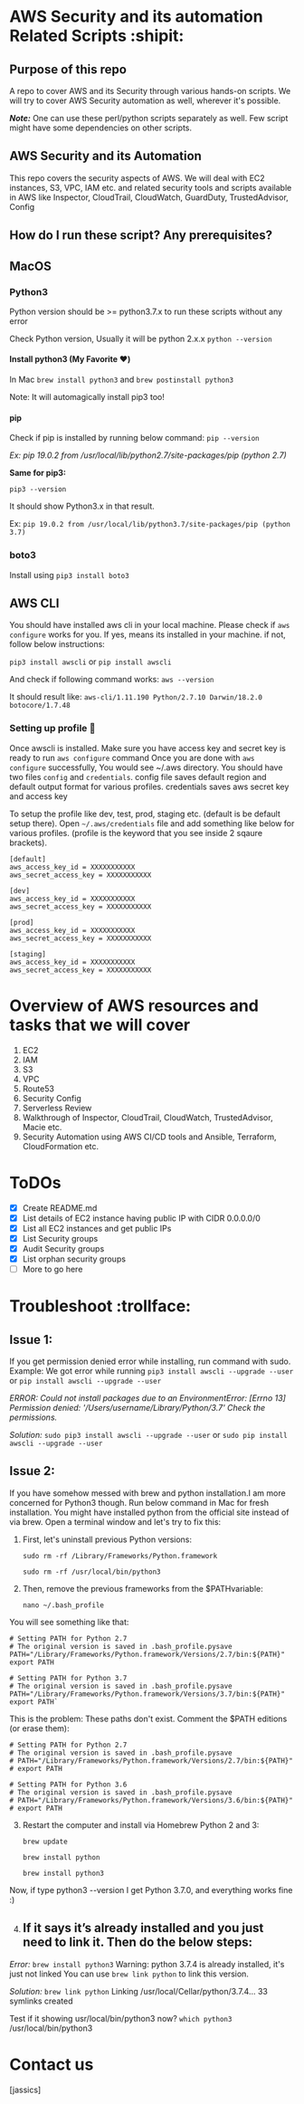 # AWS Security and its automation Related Scripts :shipit:

## Purpose of this repo
A repo to cover AWS and its Security through various hands-on scripts. We will try to cover AWS Security automation as well, wherever it's possible.

_**Note:**_ One can use these perl/python scripts separately as well. Few script might have some dependencies on other scripts.  

## AWS Security and its Automation
This repo covers the security aspects of AWS. We will deal with EC2 instances, S3, VPC, IAM etc. and related security tools and scripts available in AWS like Inspector, CloudTrail, CloudWatch, GuardDuty, TrustedAdvisor, Config

## How do I run these script? Any prerequisites?

## MacOS

### Python3
Python version should be >= python3.7.x to run these scripts without any error

Check Python version, Usually it will be python 2.x.x
`python --version`

#### Install python3 (My Favorite :heart:)
In Mac `brew install python3` and `brew postinstall python3`

Note: It will automagically install pip3 too!

#### pip
Check if pip is installed by running below command:
`pip --version`

*Ex: pip 19.0.2 from /usr/local/lib/python2.7/site-packages/pip (python 2.7)*

**Same for pip3:**

`pip3 --version`

It should show Python3.x in that result.

Ex: `pip 19.0.2 from /usr/local/lib/python3.7/site-packages/pip (python 3.7)`

### boto3
Install using `pip3 install boto3`

## AWS CLI
You should have installed aws cli in your local machine. Please check if `aws configure` works for you. If yes, means its installed in your machine. if not, follow below instructions:

`pip3 install awscli` or `pip install awscli`

And check if following command works: `aws --version`

It should result like: `aws-cli/1.11.190 Python/2.7.10 Darwin/18.2.0 botocore/1.7.48`

### Setting up profile :closed_lock_with_key:
Once awscli is installed. Make sure you have access key and secret key is ready to run `aws configure` command
Once you are done with `aws configure` successfully, You would see ~/.aws directory. 
You should have two files `config` and `credentials`. config file saves default region and default output format for various profiles. credentials saves aws secret key and access key

To setup the profile like dev, test, prod, staging etc. (default is be default setup there). Open `~/.aws/credentials` file and add something like below for various profiles. (profile is the keyword that you see inside 2 sqaure brackets).

```
[default]
aws_access_key_id = XXXXXXXXXXX
aws_secret_access_key = XXXXXXXXXXX

[dev]
aws_access_key_id = XXXXXXXXXXX
aws_secret_access_key = XXXXXXXXXXX

[prod]
aws_access_key_id = XXXXXXXXXXX
aws_secret_access_key = XXXXXXXXXXX

[staging]
aws_access_key_id = XXXXXXXXXXX
aws_secret_access_key = XXXXXXXXXXX
```

# Overview of AWS resources and tasks that we will cover
1. EC2
2. IAM
3. S3
4. VPC
5. Route53
6. Security Config
7. Serverless Review
8. Walkthrough of Inspector, CloudTrail, CloudWatch, TrustedAdvisor, Macie etc.
9. Security Automation using AWS CI/CD tools and Ansible, Terraform, CloudFormation etc.

# ToDOs
- [x] Create README.md
- [x] List details of EC2 instance having public IP with CIDR 0.0.0.0/0
- [x] List all EC2 instances and get public IPs
- [x] List Security groups
- [x] Audit Security groups
- [x] List orphan security groups
- [ ] More to go here

# Troubleshoot :trollface:
## Issue 1:
If you get permission denied error while installing, run command with sudo.
Example: We got error while running `pip3 install awscli --upgrade --user` or `pip install awscli --upgrade --user`

*ERROR: Could not install packages due to an EnvironmentError: [Errno 13] Permission denied: '/Users/username/Library/Python/3.7'
Check the permissions.*

*Solution:* `sudo pip3 install awscli --upgrade --user` or `sudo pip install awscli --upgrade --user`

## Issue 2:
If you have somehow messed with brew and python installation.I am more concerned for Python3 though.
Run below command in Mac for fresh installation.
You might have installed python from the official site instead of via brew. Open a terminal window and let's try to fix this: 

1. First, let's uninstall previous Python versions:

    `sudo rm -rf /Library/Frameworks/Python.framework`
    
    `sudo rm -rf /usr/local/bin/python3`
2. Then, remove the previous frameworks from the $PATHvariable:

    `nano ~/.bash_profile`
  
 You will see something like that:

    # Setting PATH for Python 2.7
    # The original version is saved in .bash_profile.pysave
    PATH="/Library/Frameworks/Python.framework/Versions/2.7/bin:${PATH}"
    export PATH

    # Setting PATH for Python 3.7
    # The original version is saved in .bash_profile.pysave
    PATH="/Library/Frameworks/Python.framework/Versions/3.7/bin:${PATH}"
    export PATH`

This is the problem: These paths don't exist. Comment the $PATH editions (or erase them):

    # Setting PATH for Python 2.7
    # The original version is saved in .bash_profile.pysave
    # PATH="/Library/Frameworks/Python.framework/Versions/2.7/bin:${PATH}"
    # export PATH

    # Setting PATH for Python 3.6
    # The original version is saved in .bash_profile.pysave
    # PATH="/Library/Frameworks/Python.framework/Versions/3.6/bin:${PATH}"
    # export PATH
    
3. Restart the computer and install via Homebrew Python 2 and 3:

    `brew update`
    
    `brew install python`
    
    `brew install python3`

Now, if type python3 --version I get Python 3.7.0, and everything works fine :)

4. ## If it says it’s already installed and you just need to link it. Then do the below steps:

*Error:* 
    `brew install python3`
	Warning: python 3.7.4 is already installed, it's just not linked
	You can use `brew link python` to link this version.

*Solution:* `brew link python`
	Linking /usr/local/Cellar/python/3.7.4... 33 symlinks created

Test if it showing usr/local/bin/python3 now?
`which python3`
	/usr/local/bin/python3

# Contact us
[jassics]
